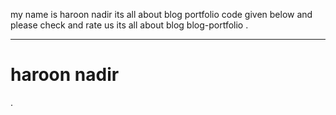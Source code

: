 my name is haroon nadir its all about blog portfolio code given below and please check and rate us its all about blog blog-portfolio . 
<hr>
<h1> haroon nadir</h1>.
